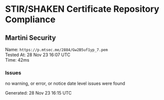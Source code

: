 # STIR/SHAKEN Certificate Repository Compliance

## Martini Security

Name: `https://p.mtsec.me/2884/Gw2B5uf1yp_7.pem`\
Tested At: 28 Nov 23 16:07 UTC\
Time: 42ms

### Issues

no warning, or error, or notice date level issues were found

Generated: 28 Nov 23 16:15 UTC